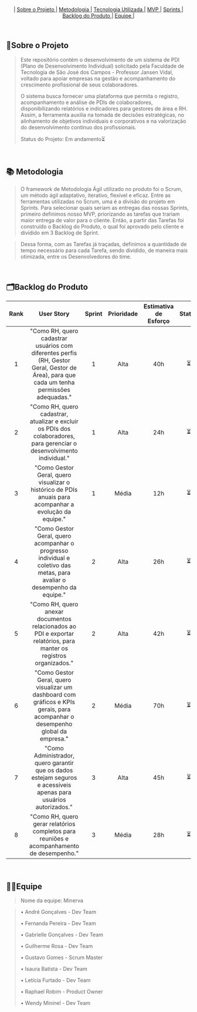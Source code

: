 <br>
  <p align="center">
  |
    <a href="#sobre-o-projeto"> Sobre o Projeto </a> |
    <a href="#-metodologia"> Metodologia </a> |
    <a href="#tecnologia-utilizada"> Tecnologia Utilizada </a> |
    <a href="#mvp"> MVP </a> |
    <a href="#sprints"> Sprints </a> |
    <a href="#backlog-do-produto"> Backlog do Produto </a> |
    <a href="#equipe"> Equipe </a> |
  </p>
</br>

## 📌Sobre o Projeto
> Este repositório contém o desenvolvimento de um sistema de PDI (Plano de Desenvolvimento Individual) solicitado pela Faculdade de Tecnologia de São José dos Campos - Professor Jansen Vidal, voltado para apoiar empresas na gestão e acompanhamento do crescimento profissional de seus colaboradores.
>
> O sistema busca fornecer uma plataforma que permita o registro, acompanhamento e análise de PDIs de colaboradores, disponibilizando relatórios e indicadores para gestores de área e RH. Assim, a ferramenta auxilia na tomada de decisões estratégicas, no alinhamento de objetivos individuais e corporativos e na valorização do desenvolvimento contínuo dos profissionais.
> 
> Status do Projeto: Em andamento⏳
<br>

## 📚 Metodologia
> O framework de Metodologia Ágil utilizado no produto foi o Scrum, um método ágil adaptativo, iterativo, flexível e eficaz. Entre as ferramentas utilizadas no Scrum, uma é a divisão do projeto em Sprints. Para selecionar quais seriam as entregas das nossas Sprints, primeiro definimos nosso MVP, priorizando as tarefas que trariam maior entrega de valor para o cliente. Então, a partir das Tarefas foi construído o Backlog do Produto,  o qual foi aprovado pelo cliente e dividido em 3 Backlog de Sprint.

> Dessa forma, com as Tarefas já traçadas, definimos a quantidade de tempo necessário para cada Tarefa, sendo dividido, de maneira mais otimizada, entre os Desenvolvedores do time.
<br>

## 🗂Backlog do Produto
| Rank | User Story | Sprint | Prioridade  | Estimativa de Esforço | Status | Data de Entrega |
|:-------:|:--------------:|:--------:|:---------------:|:-----------------------------:|:--------:|:----------------------:|
| 1  | "Como RH, quero cadastrar usuários com diferentes perfis (RH, Gestor Geral, Gestor de Área), para que cada um tenha permissões adequadas." | 1      | Alta                | 40h |⏳|  28/09            |
| 2  | "Como RH, quero cadastrar, atualizar e excluir os PDIs dos colaboradores, para gerenciar o desenvolvimento individual."  | 1      | Alta                | 24h |⏳ |  28/09            |
| 3  | "Como Gestor Geral, quero visualizar o histórico de PDIs anuais para acompanhar a evolução da equipe." | 1      | Média | 12h | ⏳ |  28/09            |
| 4  | "Como Gestor Geral, quero acompanhar o progresso individual e coletivo das metas, para avaliar o desempenho da equipe."   | 2      | Alta                | 26h |⏳|  26/10            |
| 5  | "Como RH, quero anexar documentos relacionados ao PDI e exportar relatórios, para manter os registros organizados."                 | 2      | Alta                | 42h |⏳|  26/10            |
| 6  | "Como Gestor Geral, quero visualizar um dashboard com gráficos e KPIs gerais, para acompanhar o desempenho global da empresa."     | 2     | Média               | 70h | ⏳ |  26/10            |
| 7  | "Como Administrador, quero garantir que os dados estejam seguros e acessíveis apenas para usuários autorizados."      | 3  | Alta             | 45h | ⏳ |  23/11            |
| 8  | "Como RH, quero gerar relatórios completos para reuniões e acompanhamento de desempenho." | 3    | Média                | 28h |⏳|  23/11            |
<br>

## 👨‍💻Equipe
>Nome da equipe: Minerva

>• André Gonçalves - Dev Team
>
>• Fernanda Pereira - Dev Team
>
>• Gabrielle Gonçalves - Dev Team
>
>• Guilherme Rosa - Dev Team
>
>• Gustavo Gomes - Scrum Master
>
>• Isaura Batista - Dev Team
>
>• Letícia Furtado - Dev Team
>
>• Raphael Robim - Product Owner
>
>• Wendy Mininel - Dev Team

<br>


